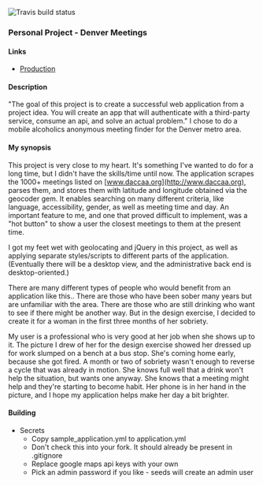 ![Travis build status](https://travis-ci.org/plato721/denver-meetings.svg?branch=master)

### Personal Project - Denver Meetings

#### Links

* [Production](http://denvermeetings.org)

#### Description

"The goal of this project is to create a successful web application from a project idea. You will create an app that will authenticate with a third-party service, consume an api, and solve an actual problem." I chose to do a mobile alcoholics anonymous meeting finder for the Denver metro area.

#### My synopsis

This project is very close to my heart. It's something I've wanted to do for a long time, but I didn't have the skills/time until now. The application scrapes the 1000+ meetings listed on [www.daccaa.org](http://www.daccaa.org), parses them, and stores them with latitude and longitude obtained via the geocoder gem. It enables searching on many different criteria, like language, accessibility, gender, as well as meeting time and day. An important feature to me, and one that proved difficult to implement, was a "hot button" to show a user the closest meetings to them at the present time.

I got my feet wet with geolocating and jQuery in this project, as well as applying separate styles/scripts to different parts of the application. (Eventually there will be a desktop view, and the administrative back end is desktop-oriented.)

There are many different types of people who would benefit from an application like this.. There are those who have been sober many years but are unfamiliar with the area. There are those who are still drinking who want to see if there might be another way. But in the design exercise, I decided to create it for a woman in the first three months of her sobriety.

My user is a professional who is very good at her job when she shows up to it. The picture I drew of her for the design exercise showed her dressed up for work slumped on a bench at a bus stop. She's coming home early, because she got fired. A month or two of sobriety wasn't enough to reverse a cycle that was already in motion. She knows full well that a drink won't help the situation, but wants one anyway. She knows that a meeting might help and they're starting to become habit. Her phone is in her hand in the picture, and I hope my application helps make her day a bit brighter.

#### Building

- Secrets
  - Copy sample_application.yml to application.yml
  - Don't check this into your fork. It should already be present in .gitignore
  - Replace google maps api keys with your own
  - Pick an admin password if you like - seeds will create an admin user


